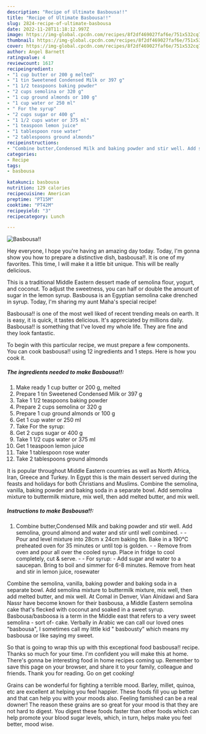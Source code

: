 ```yaml
---
description: "Recipe of Ultimate Basbousa!!"
title: "Recipe of Ultimate Basbousa!!"
slug: 2824-recipe-of-ultimate-basbousa
date: 2022-11-28T11:18:12.997Z
image: https://img-global.cpcdn.com/recipes/8f2df469027faf6e/751x532cq70/basbousa-recipe-main-photo.jpg
thumbnail: https://img-global.cpcdn.com/recipes/8f2df469027faf6e/751x532cq70/basbousa-recipe-main-photo.jpg
cover: https://img-global.cpcdn.com/recipes/8f2df469027faf6e/751x532cq70/basbousa-recipe-main-photo.jpg
author: Angel Barnett
ratingvalue: 4
reviewcount: 1617
recipeingredient:
- "1 cup butter or 200 g melted"
- "1 tin Sweetened Condensed Milk or 397 g"
- "1 1/2 teaspoons baking powder"
- "2 cups semolina or 320 g"
- "1 cup ground almonds or 100 g"
- "1 cup water or 250 ml"
- " For the syrup"
- "2 cups sugar or 400 g"
- "1 1/2 cups water or 375 ml"
- "1 teaspoon lemon juice"
- "1 tablespoon rose water"
- "2 tablespoons ground almonds"
recipeinstructions:
- "Combine butter,Condensed Milk and baking powder and stir well. Add semolina, ground almond and water and stir until well combined.  Pour and level mixture into 28cm x 24cm baking tin. Bake in a 190°C preheated oven for 35 minutes or until top is golden.  Remove from oven and pour all over the cooled syrup. Place in fridge to cool completely, cut &amp; serve.  For syrup: Add sugar and water to a saucepan. Bring to boil and simmer for 6-8 minutes. Remove from heat and stir in lemon juice, rosewater"
categories:
- Recipe
tags:
- basbousa

katakunci: basbousa 
nutrition: 129 calories
recipecuisine: American
preptime: "PT15M"
cooktime: "PT42M"
recipeyield: "3"
recipecategory: Lunch

---
```



![Basbousa!!](https://img-global.cpcdn.com/recipes/8f2df469027faf6e/751x532cq70/basbousa-recipe-main-photo.jpg)

Hey everyone, I hope you're having an amazing day today. Today, I'm gonna show you how to prepare a distinctive dish, basbousa!!. It is one of my favorites. This time, I will make it a little bit unique. This will be really delicious.

This is a traditional Middle Eastern dessert made of semolina flour, yogurt, and coconut. To adjust the sweetness, you can half or double the amount of sugar in the lemon syrup. Basbousa is an Egyptian semolina cake drenched in syrup. Today, I&#39;m sharing my aunt Maha&#39;s special recipe!

Basbousa!! is one of the most well liked of recent trending meals on earth. It is easy, it is quick, it tastes delicious. It's appreciated by millions daily. Basbousa!! is something that I've loved my whole life. They are fine and they look fantastic.


To begin with this particular recipe, we must prepare a few components. You can cook basbousa!! using 12 ingredients and 1 steps. Here is how you cook it.

<!--inarticleads1-->

##### The ingredients needed to make Basbousa!!:

1. Make ready 1 cup butter or 200 g, melted
1. Prepare 1 tin Sweetened Condensed Milk or 397 g
1. Take 1 1/2 teaspoons baking powder
1. Prepare 2 cups semolina or 320 g
1. Prepare 1 cup ground almonds or 100 g
1. Get 1 cup water or 250 ml
1. Take  For the syrup:
1. Get 2 cups sugar or 400 g
1. Take 1 1/2 cups water or 375 ml
1. Get 1 teaspoon lemon juice
1. Take 1 tablespoon rose water
1. Take 2 tablespoons ground almonds


It is popular throughout Middle Eastern countries as well as North Africa, Iran, Greece and Turkey. In Egypt this is the main dessert served during the feasts and holidays for both Christians and Muslims. Combine the semolina, vanilla, baking powder and baking soda in a separate bowl. Add semolina mixture to buttermilk mixture, mix well, then add melted butter, and mix well. 

<!--inarticleads2-->

##### Instructions to make Basbousa!!:

1. Combine butter,Condensed Milk and baking powder and stir well. Add semolina, ground almond and water and stir until well combined. -  - Pour and level mixture into 28cm x 24cm baking tin. Bake in a 190°C preheated oven for 35 minutes or until top is golden. -  - Remove from oven and pour all over the cooled syrup. Place in fridge to cool completely, cut &amp; serve. -  - For syrup: - Add sugar and water to a saucepan. Bring to boil and simmer for 6-8 minutes. Remove from heat and stir in lemon juice, rosewater


Combine the semolina, vanilla, baking powder and baking soda in a separate bowl. Add semolina mixture to buttermilk mixture, mix well, then add melted butter, and mix well. At Comal in Denver, Vian Alnidawi and Sara Nassr have become known for their basbousa, a Middle Eastern semolina cake that&#39;s flecked with coconut and soaked in a sweet syrup. Basbousa/basboosa is a term in the Middle east that refers to a very sweet semolina - sort of- cake. Verbally in Arabic we can call our loved ones &#34;basbousa&#34;, I sometimes call my little kid &#34; basbousty&#34; which means my basbousa or like saying my sweet. 

So that is going to wrap this up with this exceptional food basbousa!! recipe. Thanks so much for your time. I'm confident you will make this at home. There's gonna be interesting food in home recipes coming up. Remember to save this page on your browser, and share it to your family, colleague and friends. Thank you for reading. Go on get cooking!

Grains can be wonderful for fighting a terrible mood. Barley, millet, quinoa, etc are excellent at helping you feel happier. These foods fill you up better and that can help you with your moods also. Feeling famished can be a real downer! The reason these grains are so great for your mood is that they are not hard to digest. You digest these foods faster than other foods which can help promote your blood sugar levels, which, in turn, helps make you feel better, mood wise.
